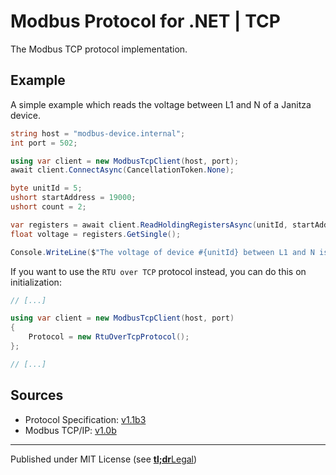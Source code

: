 # Modbus Protocol for .NET | TCP

The Modbus TCP protocol implementation.

## Example

A simple example which reads the voltage between L1 and N of a Janitza device.

```csharp
string host = "modbus-device.internal";
int port = 502;

using var client = new ModbusTcpClient(host, port);
await client.ConnectAsync(CancellationToken.None);

byte unitId = 5;
ushort startAddress = 19000;
ushort count = 2;

var registers = await client.ReadHoldingRegistersAsync(unitId, startAddress, count);
float voltage = registers.GetSingle();

Console.WriteLine($"The voltage of device #{unitId} between L1 and N is: {voltage:N2}V");
```

If you want to use the `RTU over TCP` protocol instead, you can do this on initialization:

```csharp
// [...]

using var client = new ModbusTcpClient(host, port)
{
	Protocol = new RtuOverTcpProtocol();
};

// [...]
```

## Sources

- Protocol Specification: [v1.1b3]
- Modbus TCP/IP: [v1.0b]


---

Published under MIT License (see [**tl;dr**Legal])



[v1.1b3]:         https://modbus.org/docs/Modbus_Application_Protocol_V1_1b3.pdf
[v1.0b]:          https://modbus.org/docs/Modbus_Messaging_Implementation_Guide_V1_0b.pdf
[**tl;dr**Legal]: https://www.tldrlegal.com/license/mit-license
